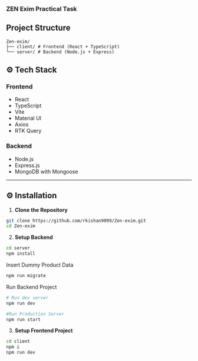 ### ZEN Exim Practical Task


## Project Structure
```
Zen-exim/
├── client/ # Frontend (React + TypeScript)
└── server/ # Backend (Node.js + Express)
```


## ⚙️ Tech Stack

### Frontend
- React
- TypeScript
- Vite
- Material UI
- Axios
- RTK Query

### Backend
- Node.js
- Express.js
- MongoDB with Mongoose

---
## ⚙️ Installation

1. **Clone the Repository**
```bash
git clone https://github.com/rkishan9099/Zen-exim.git
cd Zen-exim
```
2. **Setup Backend**


```bash
cd server
npm install
```

Insert Dummy Product Data
```bash
npm run migrate
```

Run Backend Project
```bash
# Run dev server
npm run dev 

#Run Production Server
npm run start

```

3. **Setup Frontend Project**

```bash
cd client
npm i 
npm run dev
```

